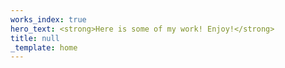 ```yaml
---
works_index: true
hero_text: <strong>Here is some of my work! Enjoy!</strong>
title: null
_template: home
---
```



<Hero :text="$page.frontmatter.hero_text" />
<WorksList />
